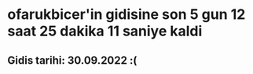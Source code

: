 # ofarukbicer'in gidisine son 5 gun 12 saat 25 dakika 11 saniye kaldi

## Gidis tarihi: 30.09.2022 :(